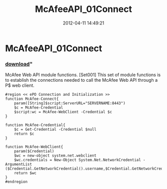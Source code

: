 ﻿---
pid:            3344
parent:         0
children:       
poster:         Vidrine
title:          McAfeeAPI_01Connect
date:           2012-04-11 14:49:21
format:         posh
---

# McAfeeAPI_01Connect

### [download](3344.ps1)"

McAfee Web API module functions. [Set001]
This set of module functions is to establish the connections needed to call the McAfee Web API through a P$ web client.

```posh
#region << ePO Connection and Initialization >>
function McAfee-Connect{
	param([String]$script:ServerURL="SERVERNAME:8443")
	$c = McAfee-Credential
	$script:wc = McAfee-WebClient -Credential $c
}

function McAfee-Credential{
	$c = Get-Credential -Credential $null
	return $c
}

function McAfee-WebClient{
	param($Credential)
	$wc = new-object system.net.webclient
	$wc.credentials = New-Object System.Net.NetworkCredential -ArgumentList ($Credential.GetNetworkCredential().username,$Credential.GetNetworkCredential().password)
	return $wc
}
#endregion

```
